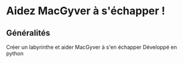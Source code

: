 # Aidez MacGyver à s'échapper !
## Généralités
Créer un labyrinthe et aider MacGyver à s'en échapper
Développé en python
